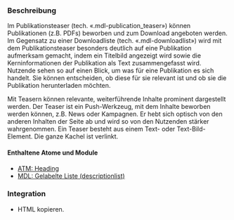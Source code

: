 ### Beschreibung
<p>Im Publikationsteaser (tech. «.mdl-publication_teaser») können Publikationen (z.B. PDFs) beworben und zum Download angeboten werden. Im Gegensatz zu einer Downloadliste (tech. «.mdl-downloadlist») wird mit dem Publikationsteaser besonders deutlich auf eine Publikation aufmerksam gemacht, indem ein Titelbild angezeigt wird sowie die Kerninformationen der Publikation als Text zusammengefasst wird. Nutzende sehen so auf einen Blick, um was für eine Publikation es sich handelt. Sie können entscheiden, ob diese für sie relevant ist und ob sie die Publikation herunterladen möchten.</p>
 
<p>Mit Teasern können relevante, weiterführende Inhalte prominent dargestellt werden. Der Teaser ist ein Push-Werkzeug, mit dem Inhalte beworben werden können, z.B. News oder Kampagnen. Er hebt sich optisch von den anderen Inhalten der Seite ab und wird so von den Nutzenden stärker wahrgenommen. Ein Teaser besteht aus einem Text- oder Text-Bild-Element. Die ganze Kachel ist verlinkt.</p>
 
#### Enthaltene Atome und Module
* <a href="../../atoms/headings/headings.html">ATM: Heading</a>
* <a href="../descriptionlist/descriptionlist.html">MDL: Gelabelte Liste (descriptionlist)</a>

### Integration
* HTML kopieren. 
